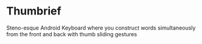 # Thumbrief
Steno-esque Android Keyboard where you construct words simultaneously from the front and back with thumb sliding gestures

